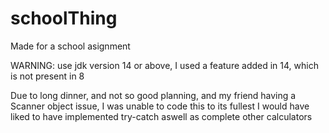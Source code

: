 # schoolThing
Made for a school asignment

WARNING: use jdk version 14 or above, I used a feature added in 14, which is not present in 8

Due to long dinner, and not so good planning, and my friend having a Scanner object issue,
I was unable to code this to its fullest
I would have liked to have implemented try-catch aswell as complete other calculators

